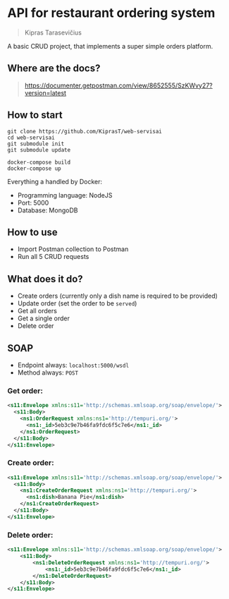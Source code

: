 # API for restaurant ordering system

> Kipras Tarasevičius

A basic CRUD project, that implements a super simple orders platform.

## Where are the docs?

> https://documenter.getpostman.com/view/8652555/SzKWvy27?version=latest

## How to start

```shell
git clone https://github.com/KiprasT/web-servisai
cd web-servisai
git submodule init
git submodule update
```

```shell
docker-compose build
docker-compose up
```

Everything a handled by Docker:

- Programming language: NodeJS
- Port: 5000
- Database: MongoDB

## How to use

- Import Postman collection to Postman
- Run all 5 CRUD requests

## What does it do?

- Create orders (currently only a dish name is required to be provided)
- Update order (set the order to be `served`)
- Get all orders
- Get a single order
- Delete order

## SOAP

- Endpoint always: `localhost:5000/wsdl`
- Method always: `POST`

### Get order:

```xml
<s11:Envelope xmlns:s11='http://schemas.xmlsoap.org/soap/envelope/'>
  <s11:Body>
    <ns1:OrderRequest xmlns:ns1='http://tempuri.org/'>
      <ns1:_id>5eb3c9e7b46fa9fdc6f5c7e6</ns1:_id>
    </ns1:OrderRequest>
  </s11:Body>
</s11:Envelope>
```

### Create order:

```xml
<s11:Envelope xmlns:s11='http://schemas.xmlsoap.org/soap/envelope/'>
  <s11:Body>
    <ns1:CreateOrderRequest xmlns:ns1='http://tempuri.org/'>
      <ns1:dish>Banana Pie</ns1:dish>
    </ns1:CreateOrderRequest>
  </s11:Body>
</s11:Envelope>
```

### Delete order:

```xml
<s11:Envelope xmlns:s11='http://schemas.xmlsoap.org/soap/envelope/'>
    <s11:Body>
        <ns1:DeleteOrderRequest xmlns:ns1='http://tempuri.org/'>
            <ns1:_id>5eb3c9e7b46fa9fdc6f5c7e6</ns1:_id>
        </ns1:DeleteOrderRequest>
    </s11:Body>
</s11:Envelope>
```
